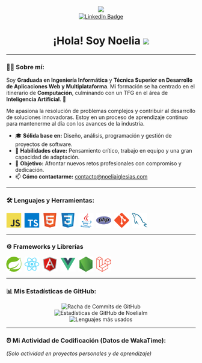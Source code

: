 <div id="header" align="center">
  <img src="https://media.giphy.com/media/M9gbBd9nbDrOTu1Mqx/giphy.gif" width="100"/>
</div>

<div id="badges" align="center">
  <a href="https://www.linkedin.com/in/iglesiasnoelia/">
    <img src="https://img.shields.io/badge/LinkedIn-blue?style=for-the-badge&logo=linkedin&logoColor=white" alt="LinkedIn Badge"/>
  </a>
</div>

<h1 align="center">
  ¡Hola! Soy Noelia
  <img src="https://media.giphy.com/media/hvRJCLFzcasrR4ia7z/giphy.gif" width="30px"/>
</h1>

---

### 👩‍💻 Sobre mí:

Soy **Graduada en Ingeniería Informática** y **Técnica Superior en Desarrollo de Aplicaciones Web y Multiplataforma**. Mi formación se ha centrado en el itinerario de **Computación**, culminando con un TFG en el área de **Inteligencia Artificial**. 🤖

Me apasiona la resolución de problemas complejos y contribuir al desarrollo de soluciones innovadoras. Estoy en un proceso de aprendizaje continuo para mantenerme al día con los avances de la industria.

- 🎓 **Sólida base en:** Diseño, análisis, programación y gestión de proyectos de software.
- 🧠 **Habilidades clave:** Pensamiento crítico, trabajo en equipo y una gran capacidad de adaptación.
- 🚀 **Objetivo:** Afrontar nuevos retos profesionales con compromiso y dedicación.
- 📫 **Cómo contactarme:** [contacto@noeliaiglesias.com](mailto:contacto@noeliaiglesias.com) 


---

### 🛠️ Lenguajes y Herramientas:

<div>
  <img src="https://github.com/devicons/devicon/blob/master/icons/javascript/javascript-original.svg" title="JavaScript" alt="JavaScript" width="40" height="40"/>&nbsp;
  <img src="https://github.com/devicons/devicon/blob/master/icons/typescript/typescript-original.svg" title="Typescript" alt="Typescript" width="40" height="40"/>&nbsp;
  <img src="https://github.com/devicons/devicon/blob/master/icons/html5/html5-original.svg" title="HTML5" alt="HTML" width="40" height="40"/>&nbsp;
  <img src="https://github.com/devicons/devicon/blob/master/icons/css3/css3-original.svg" title="CSS3" alt="CSS" width="40" height="40"/>&nbsp;
  <img src="https://github.com/devicons/devicon/blob/master/icons/java/java-original.svg" title="Java" alt="Java" width="40" height="40"/>&nbsp;
  <img src="https://github.com/devicons/devicon/blob/master/icons/php/php-original.svg" title="PHP" alt="PHP" width="40" height="40"/>&nbsp;
  <img src="https://github.com/devicons/devicon/blob/master/icons/git/git-original.svg" title="Git" alt="Git" width="40" height="40"/>&nbsp;
  <img src="https://github.com/devicons/devicon/blob/master/icons/mysql/mysql-original.svg" title="MySQL" alt="MySQL" width="40" height="40"/>&nbsp;
</div>

---

### ⚙️ Frameworks y Librerías

<div>
  <img src="https://github.com/devicons/devicon/blob/master/icons/spring/spring-original.svg" title="Spring" alt="Spring" width="40" height="40"/>&nbsp;
  <img src="https://github.com/devicons/devicon/blob/master/icons/react/react-original.svg" title="React" alt="React" width="40" height="40"/>&nbsp;
  <img src="https://github.com/devicons/devicon/blob/master/icons/angularjs/angularjs-original.svg" title="Angular" alt="Angular" width="40" height="40"/>&nbsp;
  <img src="https://github.com/devicons/devicon/blob/master/icons/vuejs/vuejs-original.svg" title="Vue.js" alt="Vue.js" width="40" height="40"/>&nbsp;
  <img src="https://github.com/devicons/devicon/blob/master/icons/nodejs/nodejs-original.svg" title="Node.js" alt="Node.js" width="40" height="40"/>&nbsp;
  <img src="https://github.com/devicons/devicon/blob/master/icons/laravel/laravel-original.svg" title="Laravel" alt="Laravel" width="40" height="40"/>&nbsp;
</div>

---


### 📊 Mis Estadísticas de GitHub:

<div align="center">
  <img src="https://github-readme-streak-stats.herokuapp.com/?user=NoeliaIm&theme=radical&hide_border=true" alt="Racha de Commits de GitHub"/>
  <br/>
  <img src="https://github-readme-stats.vercel.app/api?username=NoeliaIm&show_icons=true&theme=radical" alt="Estadísticas de GitHub de NoeliaIm"/>
  <br/>
  <img src="https://github-readme-stats.vercel.app/api/top-langs/?username=NoeliaIm&layout=compact&theme=radical" alt="Lenguajes más usados"/>
</div>

---

### ⏰ Mi Actividad de Codificación (Datos de WakaTime):
*(Solo actividad en proyectos personales y de aprendizaje)*

<!--START_SECTION:waka-->
<!--END_SECTION:waka-->
